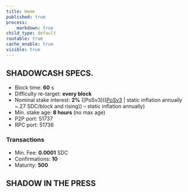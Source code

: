 ```yaml
---
title: Home
published: true
process:
    markdown: true
child_type: default
routable: true
cache_enable: true
visible: true
---
```


## SHADOWCASH SPECS.

- Block time: **60** s
- Difficulty re-target: **every block**
- Nominal stake interest: **2%** ([PoSv3](([PoSv3](https://blog.shadowproject.io/2016/03/07/development-update-march-phoenix/) | static inflation annually ~.27 SDC/block and rising)) – static inflation annually)
- Min. stake age: **8 hours** (no max age)
- P2P port: 51737
- RPC port: 51736

### Transactions

- Min. Fee: **0.0001** SDC
- Confirmations: **10**
- Maturity: **500**

## SHADOW IN THE PRESS